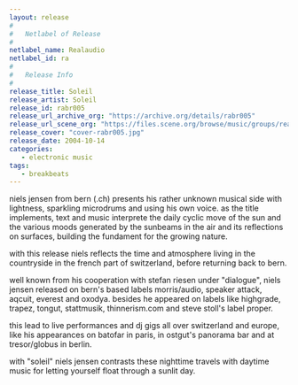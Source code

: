 ```yaml
---
layout: release
#
#   Netlabel of Release
#
netlabel_name: Realaudio
netlabel_id: ra
#
#   Release Info
#
release_title: Soleil
release_artist: Soleil
release_id: rabr005
release_url_archive_org: "https://archive.org/details/rabr005"
release_url_scene_org: "https://files.scene.org/browse/music/groups/realaudio/"
release_cover: "cover-rabr005.jpg"
release_date: 2004-10-14
categories:
   - electronic music
tags:
   - breakbeats
---
```

niels jensen from bern (.ch) presents his rather unknown musical side with lightness, sparkling microdrums and using his own voice. as the title implements, text and music interprete the daily cyclic move of the sun and the various moods generated by the sunbeams in the air and its reflections on surfaces, building the fundament for the growing nature.

with this release niels reflects the time and atmosphere living in the countryside in the french part of switzerland, before returning back to bern.

well known from his cooperation with stefan riesen under "dialogue", niels jensen released on bern's based labels morris/audio, speaker attack, aqcuit, everest and oxodya. besides he appeared on labels like highgrade, trapez, tongut, stattmusik, thinnerism.com and steve stoll's label proper.

this lead to live performances and dj gigs all over switzerland and europe, like his appearances on batofar in paris, in ostgut's panorama bar and at tresor/globus in berlin.

with "soleil" niels jensen contrasts these nighttime travels with daytime music for letting yourself float through a sunlit day.